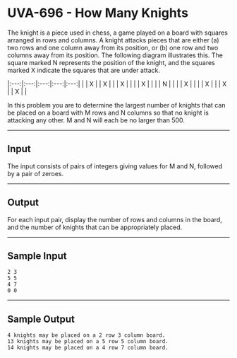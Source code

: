 # UVA-696 - How Many Knights

The knight is a piece used in chess, a game played on a board with squares arranged in rows and columns. A knight attacks pieces that are either (a) two rows and one column away from its position, or (b) one row and two columns away from its position. The following diagram illustrates this. The square marked N represents the position of the knight, and the squares marked X indicate the squares that are under attack.

|:---:|:---:|:---:|:---:|:---:|
| | X | | X | |
| X | | | | X |
| | | N | | |
| X | | | | X |
| | X | | X | |

In this problem you are to determine the largest number of knights that can be placed on a board with M rows and N columns so that no knight is attacking any other. M and N will each be no larger than 500.

---
## Input

The input consists of pairs of integers giving values for M and N, followed by a pair of zeroes.

---
## Output

For each input pair, display the number of rows and columns in the board, and the number of knights that can be appropriately placed.

---
## Sample Input

```
2 3
5 5
4 7
0 0
```

---
## Sample Output

```
4 knights may be placed on a 2 row 3 column board.
13 knights may be placed on a 5 row 5 column board.
14 knights may be placed on a 4 row 7 column board.
```